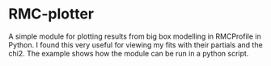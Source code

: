 # RMC-plotter
A simple module for plotting results from big box modelling in RMCProfile in Python.
I found this very useful for viewing my fits with their partials and the chi2. 
The example shows how the module can be run in a python script.

